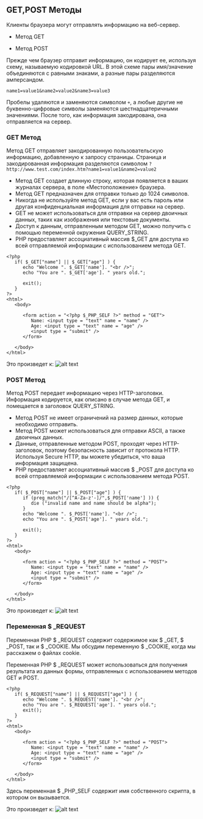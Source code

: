 ## GET,POST Методы

Клиенты браузера могут отправлять информацию на веб-сервер.

* Метод GET

* Метод POST

Прежде чем браузер отправит информацию, он кодирует ее, используя схему, называемую кодировкой URL. 
В этой схеме пары имя/значение объединяются с равными знаками, а разные пары разделяются амперсандом.

```name1=value1&name2=value2&name3=value3```

Пробелы удаляются и заменяются символом ```+```, а любые другие не буквенно-цифровые символы заменяются шестнадцатеричными значениями.
После того, как информация закодирована, она отправляется на сервер.

### GET Метод

Метод GET отправляет закодированную пользовательскую информацию, добавленную к запросу страницы. 
Страница и закодированная информация разделяются символом ```?```
```http://www.test.com/index.htm?name1=value1&name2=value2```

* Метод GET создает длинную строку, которая появляется в ваших журналах сервера, в поле «Местоположение» браузера.
* Метод GET предназначен для отправки только до 1024 символов.
* Никогда не используйте метод GET, если у вас есть пароль или другая конфиденциальная информация для отправки на сервер.
* GET не может использоваться для отправки на сервер двоичных данных, таких как изображения или текстовые документы.
* Доступ к данным, отправленным методом GET, можно получить с помощью переменной окружения QUERY_STRING.
* PHP предоставляет ассоциативный массив $_GET для доступа ко всей отправляемой информации с использованием метода GET.
```
<?php
   if( $_GET["name"] || $_GET["age"] ) {
      echo "Welcome ". $_GET['name']. "<br />";
      echo "You are ". $_GET['age']. " years old.";
      
      exit();
   }
?>
<html>
   <body>
   
      <form action = "<?php $_PHP_SELF ?>" method = "GET">
         Name: <input type = "text" name = "name" />
         Age: <input type = "text" name = "age" />
         <input type = "submit" />
      </form>
      
   </body>
</html>
```
Это произведет к: ![alt text](https://www.tutorialspoint.com/php/images/forms.jpg)

### POST Метод

Метод POST передает информацию через HTTP-заголовки. 
Информация кодируется, как описано в случае метода GET, и помещается в заголовок QUERY_STRING.
* Метод POST не имеет ограничений на размер данных, которые необходимо отправить.
* Метод POST может использоваться для отправки ASCII, а также двоичных данных.
* Данные, отправленные методом POST, проходят через HTTP-заголовок, поэтому безопасность зависит от протокола HTTP. 
Используя Secure HTTP, вы можете убедиться, что ваша информация защищена.
* PHP предоставляет ассоциативный массив $ _POST для доступа ко всей отправляемой информации с использованием метода POST.

```
<?php
   if( $_POST["name"] || $_POST["age"] ) {
      if (preg_match("/[^A-Za-z'-]/",$_POST['name'] )) {
         die ("invalid name and name should be alpha");
      }
      echo "Welcome ". $_POST['name']. "<br />";
      echo "You are ". $_POST['age']. " years old.";
      
      exit();
   }
?>
<html>
   <body>
   
      <form action = "<?php $_PHP_SELF ?>" method = "POST">
         Name: <input type = "text" name = "name" />
         Age: <input type = "text" name = "age" />
         <input type = "submit" />
      </form>
   
   </body>
</html>
```
Это произведет к: ![alt text](https://www.tutorialspoint.com/php/images/forms.jpg)

### Переменная $ _REQUEST

Переменная PHP $ _REQUEST содержит содержимое как $ _GET, $ _POST, так и $ _COOKIE. 
Мы обсудим переменную $ _COOKIE, когда мы расскажем о файлах cookie.

Переменная PHP $ _REQUEST может использоваться для получения результата из данных формы, отправленных с использованием методов GET и POST.
```
<?php
   if( $_REQUEST["name"] || $_REQUEST["age"] ) {
      echo "Welcome ". $_REQUEST['name']. "<br />";
      echo "You are ". $_REQUEST['age']. " years old.";
      exit();
   }
?>
<html>
   <body>
      
      <form action = "<?php $_PHP_SELF ?>" method = "POST">
         Name: <input type = "text" name = "name" />
         Age: <input type = "text" name = "age" />
         <input type = "submit" />
      </form>
      
   </body>
</html>
```
Здесь переменная $ _PHP_SELF содержит имя собственного скрипта, в котором он вызывается.

Это произведет к: ![alt text](https://www.tutorialspoint.com/php/images/forms.jpg)